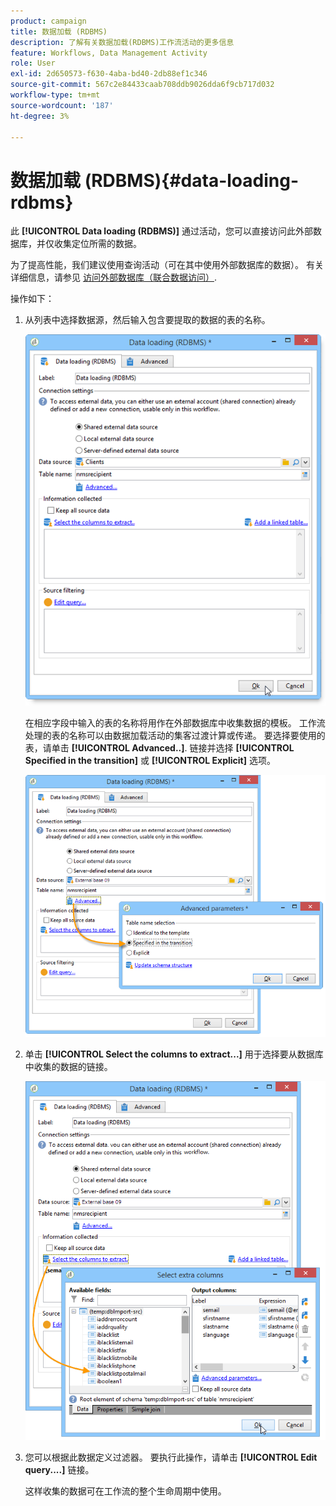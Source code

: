 ```yaml
---
product: campaign
title: 数据加载 (RDBMS)
description: 了解有关数据加载(RDBMS)工作流活动的更多信息
feature: Workflows, Data Management Activity
role: User
exl-id: 2d650573-f630-4aba-bd40-2db88ef1c346
source-git-commit: 567c2e84433caab708ddb9026dda6f9cb717d032
workflow-type: tm+mt
source-wordcount: '187'
ht-degree: 3%

---
```


# 数据加载 (RDBMS){#data-loading-rdbms}



此 **[!UICONTROL Data loading (RDBMS)]** 通过活动，您可以直接访问此外部数据库，并仅收集定位所需的数据。

为了提高性能，我们建议使用查询活动（可在其中使用外部数据库的数据）。 有关详细信息，请参见 [访问外部数据库（联合数据访问）](accessing-an-external-database--fda-.md).

操作如下：

1. 从列表中选择数据源，然后输入包含要提取的数据的表的名称。

   ![](assets/s_advuser_wf_sgbd_sample_1.png)

   在相应字段中输入的表的名称将用作在外部数据库中收集数据的模板。 工作流处理的表的名称可以由数据加载活动的集客过渡计算或传递。 要选择要使用的表，请单击 **[!UICONTROL Advanced..]**. 链接并选择 **[!UICONTROL Specified in the transition]** 或 **[!UICONTROL Explicit]** 选项。

   ![](assets/s_advuser_wf_sgbd_sample_5.png)

1. 单击 **[!UICONTROL Select the columns to extract...]** 用于选择要从数据库中收集的数据的链接。

   ![](assets/s_advuser_wf_sgbd_sample_2.png)

1. 您可以根据此数据定义过滤器。 要执行此操作，请单击 **[!UICONTROL Edit query....]** 链接。

   这样收集的数据可在工作流的整个生命周期中使用。
